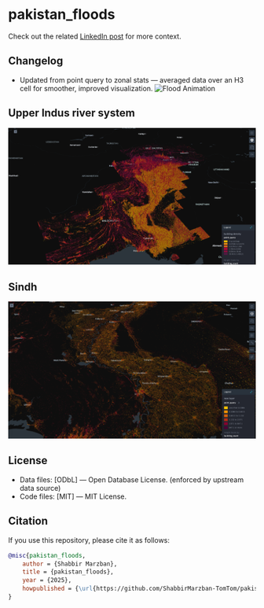# pakistan_floods
Check out the related [LinkedIn post](https://www.linkedin.com/posts/smarzban_pakistan-is-in-the-middle-of-its-worst-flooding-activity-7368008542806495236-nCDp) for more context.

## Changelog

- Updated from point query to zonal stats — averaged data over an H3 cell for smoother, improved visualization.
![Flood Animation](output.gif)

## Upper Indus river system
![Flood Visualization](pakistan_floods.png)

## Sindh
![Flood Visualization](sindh.png)

## License
- Data files: [ODbL] — Open Database License. (enforced by upstream data source)
- Code files: [MIT] — MIT License.

## Citation

If you use this repository, please cite it as follows:

```bibtex
@misc{pakistan_floods,
    author = {Shabbir Marzban},
    title = {pakistan_floods},
    year = {2025},
    howpublished = {\url{https://github.com/ShabbirMarzban-TomTom/pakistan_floods}},
}
```
